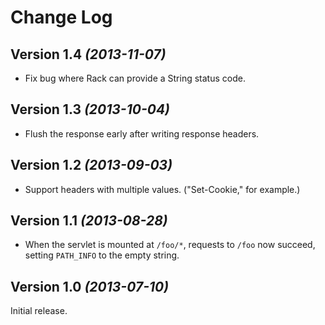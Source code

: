 Change Log
==========

Version 1.4 *(2013-11-07)*
----------------------------

* Fix bug where Rack can provide a String status code.

Version 1.3 *(2013-10-04)*
----------------------------

* Flush the response early after writing response headers.

Version 1.2 *(2013-09-03)*
----------------------------

* Support headers with multiple values. ("Set-Cookie," for example.)

Version 1.1 *(2013-08-28)*
----------------------------

* When the servlet is mounted at `/foo/*`, requests to `/foo` now succeed, setting `PATH_INFO` to the empty string.

Version 1.0 *(2013-07-10)*
----------------------------

Initial release.
